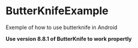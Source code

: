 # ButterKnifeExample
Exemple of how to use butterknife in Android

**Use version 8.8.1 of ButterKnife to work propertly**
